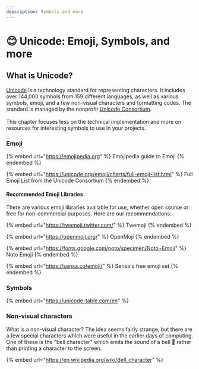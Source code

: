 ```yaml
---
description: Symbols and more
---
```


# 😊 Unicode: Emoji, Symbols, and more

## What is Unicode?

[Unicode](https://en.wikipedia.org/wiki/Unicode) is a technology standard for representing characters. It includes over 144,000 symbols from 159 different languages, as well as various symbols, emoji, and a few non-visual characters and formatting codes. The standard is managed by the nonprofit [Unicode Consortium](https://unicode.org/consortium/consort.html).\
\
This chapter focuses less on the technical implementation and more on resources for interesting symbols to use in your projects.

### Emoji

{% embed url="https://emojipedia.org" %}
Emojipedia guide to Emoji
{% endembed %}

{% embed url="https://unicode.org/emoji/charts/full-emoji-list.html" %}
Full Emoji List from the Unicode Consortium
{% endembed %}

#### Recommended Emoji Libraries

There are various emoji libraries available for use, whether open source or free for non-commercial purposes. Here are our recommendations:

{% embed url="https://twemoji.twitter.com/" %}
Twemoji
{% endembed %}

{% embed url="https://openmoji.org/" %}
OpenMoji
{% endembed %}

{% embed url="https://fonts.google.com/noto/specimen/Noto+Emoji" %}
Noto Emoji
{% endembed %}

{% embed url="https://sensa.co/emoji/" %}
Sensa's free emoji set
{% endembed %}

### Symbols

{% embed url="https://unicode-table.com/en" %}

### Non-visual characters

What is a non-visual character? The idea seems fairly strange, but there are a few special characters which were useful in the earlier days of computing. One of these is the "bell character" which emits the sound of a bell 🔔 rather than printing a character to the screen.

{% embed url="https://en.wikipedia.org/wiki/Bell_character" %}

